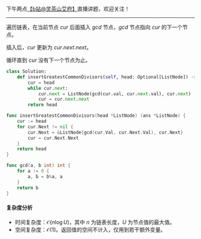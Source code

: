 下午两点[【b站@灵茶山艾府】](https://space.bilibili.com/206214)直播讲题，欢迎关注！

---

遍历链表，在当前节点 $\textit{cur}$ 后面插入 $\textit{gcd}$ 节点，$\textit{gcd}$ 节点指向 $\textit{cur}$ 的下一个节点。

插入后，$\textit{cur}$ 更新为 $\textit{cur}.\textit{next}.\textit{next}$。

循环直到 $\textit{cur}$ 没有下一个节点为止。

```py [sol-Python3]
class Solution:
    def insertGreatestCommonDivisors(self, head: Optional[ListNode]) -> Optional[ListNode]:
        cur = head
        while cur.next:
            cur.next = ListNode(gcd(cur.val, cur.next.val), cur.next)
            cur = cur.next.next
        return head
```

```go [sol-Go]
func insertGreatestCommonDivisors(head *ListNode) (ans *ListNode) {
	cur := head
	for cur.Next != nil {
		cur.Next = &ListNode{gcd(cur.Val, cur.Next.Val), cur.Next}
		cur = cur.Next.Next
	}
	return head
}

func gcd(a, b int) int {
	for a != 0 {
		a, b = b%a, a
	}
	return b
}
```

#### 复杂度分析

- 时间复杂度：$\mathcal{O}(n\log U)$，其中 $n$ 为链表长度，$U$ 为节点值的最大值。
- 空间复杂度：$\mathcal{O}(1)$。返回值的空间不计入，仅用到若干额外变量。
